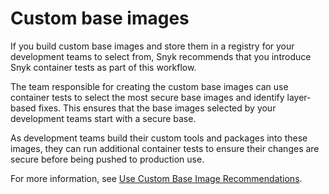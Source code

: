 # Custom base images

If you build custom base images and store them in a registry for your development teams to select from, Snyk recommends that you introduce Snyk container tests as part of this workflow.

The team responsible for creating the custom base images can use container tests to select the most secure base images and identify layer-based fixes. This ensures that the base images selected by your development teams start with a secure base.

As development teams build their custom tools and packages into these images, they can run additional container tests to ensure their changes are secure before being pushed to production use.&#x20;

For more information, see [Use Custom Base Image Recommendations](../../../scan-with-snyk/snyk-container/use-snyk-container-from-the-web-ui/use-custom-base-image-recommendations/).
